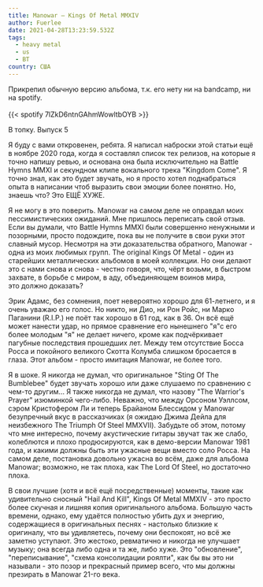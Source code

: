 ```yaml
---
title: Manowar — Kings Of Metal MMXIV
author: Fuerlee
date: 2021-04-28T13:23:59.532Z
tags:
  - heavy metal
  - us
  - ВТ
country: США
---
```

Прикрепил обычную версию альбома, т.к. его нету ни на bandcamp, ни на spotify.\
\
{{< spotify 7lZkD6ntnGAhmWowltbOYB >}}

В топку. Выпуск 5

Я буду с вами откровенен, ребята. Я написал наброски этой статьи ещё в ноябре 2020 года, когда я составлял список тех релизов, на которые я точно напишу ревью, и основана она была исключительно на Battle Hymns MMXI и секундном клипе вокального трека "Kingdom Come". Я точно знал, как это будет звучать, но я просто хотел поднабраться опыта в написании чтоб выразить свои эмоции более понятно. Но, знаешь что? Это ЕЩЁ ХУЖЕ.

Я не могу в это поверить. Manowar на самом деле не оправдал моих пессимистических ожиданий. Мне пришлось переписать свой отзыв. Если вы думали, что Battle Hymns MMXI были совершенно ненужными и позорными, просто подождите, пока вы не получите в свои руки этот славный мусор. Несмотря на эти доказательства обратного, Manowar - одна из моих любимых групп. The original Kings Of Metal - один из старейших металлических альбомов в моей коллекции. Но они делают это с нами снова и снова - честно говоря, что, чёрт возьми, в быстром захвате, в борьбе с миром, в аду, объединяющем воинов мира, это должно доказать?

Эрик Адамс, без сомнения, поет невероятно хорошо для 61-летнего, и я очень уважаю его голос. Но никто, ни Дио, ни Рон Ройс, ни Марко Паганини (R.I.P.) не поёт так хорошо в 61 год, как в 36. Он всё ещё может нанести удар, но прямое сравнение его нынешнего "я"с его более молодым "я" не делает ничего, кроме как подчёркивает пагубные последствия прошедших лет. Между тем отсутствие Босса Росса и покойного великого Скотта Колумба слишком бросается в глаза. Этот альбом - просто имитация Manowar, не более того.

Я в шоке. Я никогда не думал, что оригинальное "Sting Of The Bumblebee" будет звучать хорошо или даже слушаемо по сравнению с чем-то другим… Я также никогда не думал, что назову "The Warrior's Prayer" изюминкой чего-либо. Неважно, что между Орсоном Уэллсом, сэром Кристофером Ли и теперь Брайаном Блессидом у Manowar безупречный вкус в рассказчиках (я ожидаю Джима Дейла для неизбежного The Triumph Of Steel MMXVII). Забудьте об этом, потому что мне интересно, почему акустические гитары звучат так же слабо, колеблются и плохо продюсируются, как в демо-версии Manowar 1981 года, и какими должны быть эти ужасные вещи вместо соло Росса. На самом деле, постановка довольно ужасна во всём, даже для альбома Manowar; возможно, не так плоха, как The Lord Of Steel, но достаточно плоха.

В свои лучшие (хотя и всё ещё посредственные) моменты, такие как удивительно сносный "Hail And Kill", Kings Of Metal MMXIV - это просто более скучная и лишняя копия оригинального альбома. Большую часть времени, однако, ему удаётся полностью убить дух и энергию, содержащиеся в оригинальных песнях - настолько близкие к оригиналу, что вы удивляетесь, почему они беспокоят, но всё же заметно уступают. Это жестоко, ревматично и никогда не улучшает музыку; она всегда либо одна и та же, либо хуже. Это "обновление", "переписывание", "схема консолидации роялти", как бы вы это ни называли - это позор и прекрасный пример всего, что мы должны презирать в Manowar 21-го века.